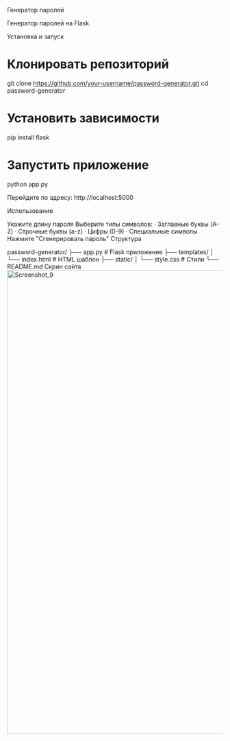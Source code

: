 Генератор паролей

Генератор паролей на Flask.

Установка и запуск

# Клонировать репозиторий
git clone https://github.com/your-username/password-generator.git
cd password-generator

# Установить зависимости
pip install flask

# Запустить приложение
python app.py

Перейдите по адресу: http://localhost:5000

Использование

Укажите длину пароля
Выберите типы символов: · Заглавные буквы (A-Z) · Строчные буквы (a-z) · Цифры (0-9) · Специальные символы
Нажмите "Сгенерировать пароль"
Структура

password-generator/
├── app.py              # Flask приложение
├── templates/
│   └── index.html     # HTML шаблон
├── static/
│   └── style.css      # Стили
└── README.md
Скрин сайта
<img width="1920" height="1080" alt="Screenshot_9" src="https://github.com/user-attachments/assets/a264c313-e6a4-4ee2-97fe-a489f589847e" />
